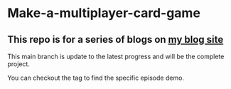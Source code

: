 # Make-a-multiplayer-card-game
## This repo is for a series of blogs on [my blog site](https://lizhiyu.me)
This main branch is update to the latest progress and will be the complete project.

You can checkout the tag to find the specific episode demo.

